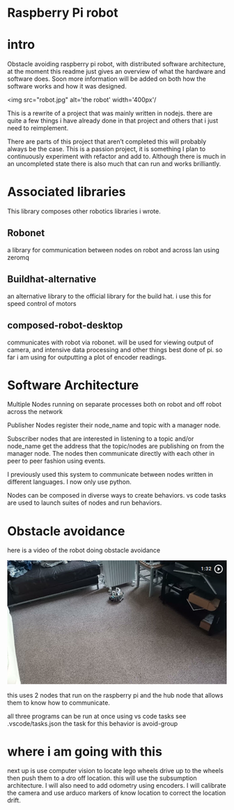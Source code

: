 # Raspberry Pi robot

# intro

Obstacle avoiding raspberry pi robot, with distributed software architecture, at the moment this readme just gives an overview of what the hardware and software does. Soon more information will be added on both how the software works and how it was designed.

<img src="robot.jpg" alt='the robot' width='400px'/

This is a rewrite of a project that was mainly written in nodejs. there are quite a few things i have already done in that project and others that i just need to reimplement.

There are parts of this project that aren’t completed this will probably always be the case. This is a passion project, it is something I plan to continuously experiment with refactor and add to. Although there is much in an uncompleted state there is also much that can run and works brilliantly.

# Associated libraries

This library composes other robotics libraries i wrote.

## Robonet

a library for communication between nodes on robot and across lan using zeromq

## Buildhat-alternative

an alternative library to the official library for the build hat. i use this for speed control of motors

## composed-robot-desktop

communicates with robot via robonet. will be used for viewing output of camera, and intensive data processing and other things best done of pi. so far i am using for outputting a plot of encoder readings.

# Software Architecture

Multiple Nodes running on separate processes both on robot and off robot across the network

Publisher Nodes register their node_name and topic with a manager node.

Subscriber nodes that are interested in listening to a topic and/or node_name get the address that the topic/nodes are publishing on from the manager node. The nodes then communicate directly with each other in peer to peer fashion using events.

I previously used this system to communicate between nodes written in different languages. I now only use python.

Nodes can be composed in diverse ways to create behaviors. vs code tasks are used to launch suites of nodes and run behaviors.

# Obstacle avoidance

here is a video of the robot doing obstacle avoidance

<a href="https://1drv.ms/v/s!Aom8i-zBShxvrOkKXISSJo1OxN6IYw?e=2Tu53M" title="Link Title"><img src="image.png" alt="Alternate Text" /></a>

this uses 2 nodes that run on the raspberry pi and the hub node that allows them to know how to communicate.

all three programs can be run at once using vs code tasks see .vscode/tasks.json the task for this behavior is avoid-group

# where i am going with this

next up is use computer vision to locate lego wheels drive up to the wheels then push them to a dro off location. this will use the subsumption architecture. I will also need to add odometry using encoders. I will calibrate the camera and use arduco markers of know location to correct the location drift.
